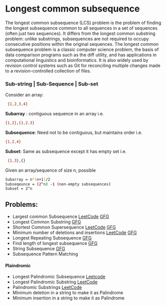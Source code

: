 # Longest common subsequence
The longest common subsequence (LCS) problem is the problem of finding the longest subsequence common to all sequences in a set of sequences (often just two sequences). It differs from the longest common substring problem: unlike substrings, subsequences are not required to occupy consecutive positions within the original sequences. 
The longest common subsequence problem is a classic computer science problem, the basis of data comparison programs such as the diff utility, and has applications in computational linguistics and bioinformatics. It is also widely used by revision control systems such as Git for reconciling multiple changes made to a revision-controlled collection of files.

### Sub-string | Sub-Sequence | Sub-set
Consider an array:
```sh
 {1,2,3,4}
```
**Subarray** : contiguous sequence in an array i.e.
```sh
{1,2},{1,2,3}
```
**Subsequence**: Need not to be contiguous, but maintains order i.e.
```sh
{1,2,4}
```
**Subset**: Same as subsequence except it has empty set i.e.
```sh
 {1,3},{}
```
Given an array/sequence of size n, possible
```sh
Subarray = n*(n+1)/2
Subseqeunce = (2^n) -1 (non-empty subsequences)
Subset = 2^n
```
## Problems:
- Largest common Subsequence [LeetCode](https://leetcode.com/problems/longest-common-subsequence/) [GFG](https://practice.geeksforgeeks.org/problems/longest-common-subsequence-1587115620/1)
- Longest Common Substring [GFG](https://practice.geeksforgeeks.org/problems/longest-common-substring1452/1)
- Shortest Common Supersequence [LeetCode](https://leetcode.com/problems/shortest-common-supersequence/) [GFG](https://practice.geeksforgeeks.org/problems/shortest-common-supersequence0322/1)
- Minimum number of deletions and insertions [LeetCode](https://leetcode.com/problems/delete-operation-for-two-strings/submissions/) [GFG](https://practice.geeksforgeeks.org/problems/minimum-number-of-deletions-and-insertions0209/1)
- Longest Repeating Subsequence [GFG](https://practice.geeksforgeeks.org/problems/longest-repeating-subsequence2004/1)
- Find length of longest subsequence [GFG](https://practice.geeksforgeeks.org/problems/find-length-of-longest-subsequence4905/1#)
- String Subsequence [GFG](https://practice.geeksforgeeks.org/problems/find-number-of-times-a-string-occurs-as-a-subsequence3020/1#)
- Subsequence Pattern Matching
#### Plaindromic
- Longest Palindromic Subsequence [Leetcode](https://leetcode.com/problems/longest-palindromic-subsequence/)
- Longest Palindromic Substring [LeetCode](https://leetcode.com/problems/longest-palindromic-substring/)
- Palindromic Substrings [LeetCode](https://leetcode.com/problems/palindromic-substrings/)
- Minimum deletion in a string to make it as Palindrome
- Minimum insertion in a string to make it as Palindrome
